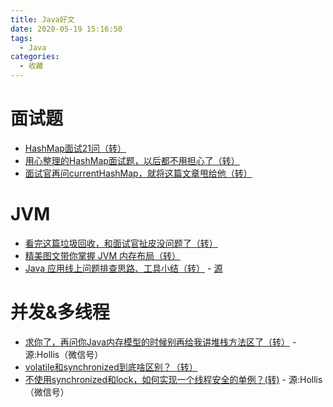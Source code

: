 ```yaml
---
title: Java好文
date: 2020-05-19 15:16:50
tags:
  - Java
categories:
  - 收藏
---
```


# 面试题
- [HashMap面试21问（转）](cnblogs.com/Young111/p/11519952.html?utm_source=gold_browser_extension)
- [用心整理的HashMap面试题，以后都不用担心了（转）](https://mp.weixin.qq.com/s/ezfFFf8ZfT0y6JszehNenA)
- [面试官再问currentHashMap，就将这篇文章甩给他（转）](https://mp.weixin.qq.com/s/uHnmME85uMo8FuRfHLbQwQ)
<!-- more -->
# JVM
- [看完这篇垃圾回收，和面试官扯皮没问题了（转）](https://mp.weixin.qq.com/s/dAO0nu-muWIBVBw1Ufs-PQ)
- [精美图文带你掌握 JVM 内存布局（转）](https://segmentfault.com/a/1190000021424972?utm_source=weekly&utm_medium=email&utm_campaign=email_weekly)
- [Java 应用线上问题排查思路、工具小结（转）](https://mp.weixin.qq.com/s/il_yB8LsZFL8he3pycYQNw) - [源](http://8rr.co/wJ8V)
# 并发&多线程
- [求你了，再问你Java内存模型的时候别再给我讲堆栈方法区了（转）](https://mp.weixin.qq.com/s/ukvveN3QRhxpXWIo03QK6A) - 源:Hollis（微信号）
- [volatile和synchronized到底啥区别？（转）](https://mp.weixin.qq.com/s/-aHuvQWfPxv0GIDzE5Ws5g)
- [不使用synchronized和lock，如何实现一个线程安全的单例？(转)](https://mp.weixin.qq.com/s/y-PErVpJRN7_u97C8kIjzQ) - 源:Hollis（微信号）
